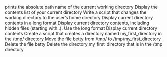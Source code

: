   prints the absolute path name of the current working directory
  Display the contents list of your current directory
  Write a script that changes the working directory to the user’s home directory
  Display current directory contents in a long format
  Display current directory contents, including hidden files (starting with .). Use the long format
  Display current directory contents
  Create a script that creates a directory named my_first_directory in the /tmp/ directory
  Move the file betty from /tmp/ to /tmp/my_first_directory
  Delete the file betty
  Delete the directory my_first_directory that is in the /tmp directory
